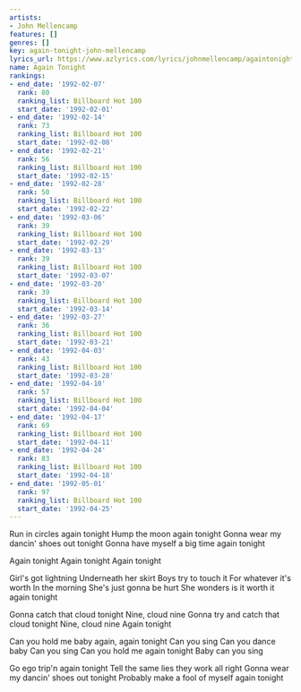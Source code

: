 ```yaml
---
artists:
- John Mellencamp
features: []
genres: []
key: again-tonight-john-mellencamp
lyrics_url: https://www.azlyrics.com/lyrics/johnmellencamp/againtonight.html
name: Again Tonight
rankings:
- end_date: '1992-02-07'
  rank: 80
  ranking_list: Billboard Hot 100
  start_date: '1992-02-01'
- end_date: '1992-02-14'
  rank: 73
  ranking_list: Billboard Hot 100
  start_date: '1992-02-08'
- end_date: '1992-02-21'
  rank: 56
  ranking_list: Billboard Hot 100
  start_date: '1992-02-15'
- end_date: '1992-02-28'
  rank: 50
  ranking_list: Billboard Hot 100
  start_date: '1992-02-22'
- end_date: '1992-03-06'
  rank: 39
  ranking_list: Billboard Hot 100
  start_date: '1992-02-29'
- end_date: '1992-03-13'
  rank: 39
  ranking_list: Billboard Hot 100
  start_date: '1992-03-07'
- end_date: '1992-03-20'
  rank: 39
  ranking_list: Billboard Hot 100
  start_date: '1992-03-14'
- end_date: '1992-03-27'
  rank: 36
  ranking_list: Billboard Hot 100
  start_date: '1992-03-21'
- end_date: '1992-04-03'
  rank: 43
  ranking_list: Billboard Hot 100
  start_date: '1992-03-28'
- end_date: '1992-04-10'
  rank: 57
  ranking_list: Billboard Hot 100
  start_date: '1992-04-04'
- end_date: '1992-04-17'
  rank: 69
  ranking_list: Billboard Hot 100
  start_date: '1992-04-11'
- end_date: '1992-04-24'
  rank: 83
  ranking_list: Billboard Hot 100
  start_date: '1992-04-18'
- end_date: '1992-05-01'
  rank: 97
  ranking_list: Billboard Hot 100
  start_date: '1992-04-25'
---
```


Run in circles again tonight
Hump the moon again tonight
Gonna wear my dancin' shoes out tonight
Gonna have myself a big time again tonight


Again tonight
Again tonight
Again tonight

Girl's got lightning
Underneath her skirt
Boys try to touch it
For whatever it's worth
In the morning
She's just gonna be hurt
She wonders is it worth it again tonight



Gonna catch that cloud tonight
Nine, cloud nine
Gonna try and catch that cloud tonight
Nine, cloud nine
Again tonight

Can you hold me baby again, again tonight
Can you sing
Can you dance baby
Can you sing
Can you hold me again tonight
Baby can you sing

Go ego trip'n again tonight
Tell the same lies they work all right
Gonna wear my dancin' shoes out tonight
Probably make a fool of myself again tonight





